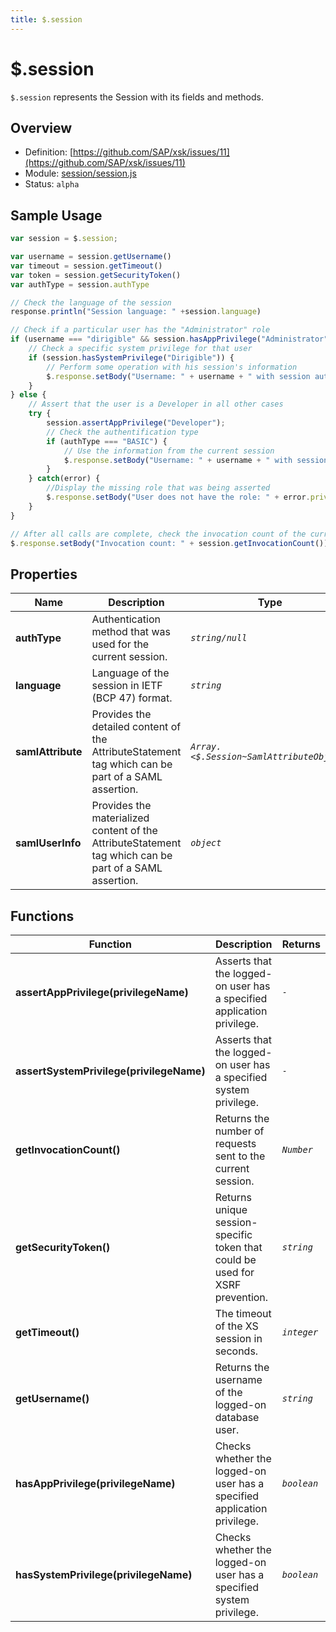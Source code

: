 ```yaml
---
title: $.session
---
```


$.session
===

`$.session` represents the Session with its fields and methods.

## Overview

- Definition: [https://github.com/SAP/xsk/issues/11](https://github.com/SAP/xsk/issues/11)
- Module: [session/session.js](https://github.com/SAP/xsk/tree/main/modules/api/api-xsjs/src/main/resources/META-INF/dirigible/xsk/session/session.js)
- Status: `alpha`

## Sample Usage

```javascript
var session = $.session;

var username = session.getUsername()
var timeout = session.getTimeout()
var token = session.getSecurityToken()
var authType = session.authType

// Check the language of the session
response.println("Session language: " +session.language)

// Check if a particular user has the "Administrator" role
if (username === "dirigible" && session.hasAppPrivilege("Administrator")) {
    // Check a specific system privilege for that user
    if (session.hasSystemPrivilege("Dirigible")) {
        // Perform some operation with his session's information
        $.response.setBody("Username: " + username + " with session authentication type: " + authType + " token: " + token + " and timeout " + timeout);
    }
} else {
    // Assert that the user is a Developer in all other cases
    try {
        session.assertAppPrivilege("Developer");
        // Check the authentification type
        if (authType === "BASIC") {
            // Use the information from the current session
            $.response.setBody("Username: " + username + " with session authentication type: " + authType + " token: " + token + " and timeout " + timeout);
        }
    } catch(error) {
        //Display the missing role that was being asserted
        $.response.setBody("User does not have the role: " + error.privilege);
    }
}

// After all calls are complete, check the invocation count of the current session
$.response.setBody("Invocation count: " + session.getInvocationCount());
```

## Properties


| Name              | Description                                                                                           | Type                                    |
|-------------------|-------------------------------------------------------------------------------------------------------|-----------------------------------------|
| **authType**      | Authentication method that was used for the current session.                                          | _`string/null`_                         |
| **language**      | Language of the session in IETF (BCP 47) format.                                                      | _`string`_                              |
| **samlAttribute** | Provides the detailed content of the AttributeStatement tag which can be part of a SAML assertion.    |_`Array.<$.Session~SamlAttributeObject>`_|
| **samlUserInfo**  | Provides the materialized content of the AttributeStatement tag which can be part of a SAML assertion.|_`object`_|   

## Functions


| Function                                | Description                                                                  | Returns     |
|-----------------------------------------|------------------------------------------------------------------------------|-------------|
| **assertAppPrivilege(privilegeName)**   | Asserts that the logged-on user has a specified application privilege.       | _`-`_       |
| **assertSystemPrivilege(privilegeName)**| Asserts that the logged-on user has a specified system privilege.            | _`-`_       |
| **getInvocationCount()**                | Returns the number of requests sent to the current session.                  | _`Number`_  |
| **getSecurityToken()**                  | Returns unique session-specific token that could be used for XSRF prevention.| _`string`_  |
| **getTimeout()**                        | The timeout of the XS session in seconds.                                    | _`integer`_ |
| **getUsername()**                       | Returns the username of the logged-on database user.                         | _`string`_  |
| **hasAppPrivilege(privilegeName)**      | Checks whether the logged-on user has a specified application privilege.     | _`boolean`_ |
| **hasSystemPrivilege(privilegeName)**   | Checks whether the logged-on user has a specified system privilege.          | _`boolean`_ |
